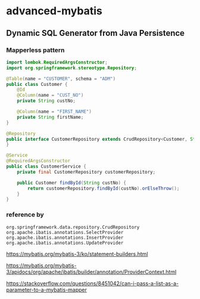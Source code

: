 # advanced-mybatis

## Dynamic SQL Generator from Java Persistence

### Mapperless pattern

```java
import lombok.RequiredArgsConstructor;
import org.springframework.stereotype.Repository;

@Table(name = "CUSTOMER", schema = "ADM")
public class Customer {
    @Id
    @Column(name = "CUST_NO")
    private String custNo;

    @Column(name = "FIRST_NAME")
    private String firstName;
}

@Repository
public interface CustomerRepository extends CrudRepository<Customer, String> {
}

@Service
@RequiredArgsConstructor
public class CustomerService {
    private final CustomerRepository customerRepository;

    public Customer findById(String custNo) {
        return customerRepository.findById(custNo).orElseThrow();
    }
}
```

### reference by
```text
org.springframework.data.repository.CrudRepository
org.apache.ibatis.annotations.SelectProvider
org.apache.ibatis.annotations.InsertProvider
org.apache.ibatis.annotations.UpdateProvider
```
https://mybatis.org/mybatis-3/ko/statement-builders.html

https://mybatis.org/mybatis-3/apidocs/org/apache/ibatis/builder/annotation/ProviderContext.html

https://stackoverflow.com/questions/8451042/can-i-pass-a-list-as-a-parameter-to-a-mybatis-mapper
